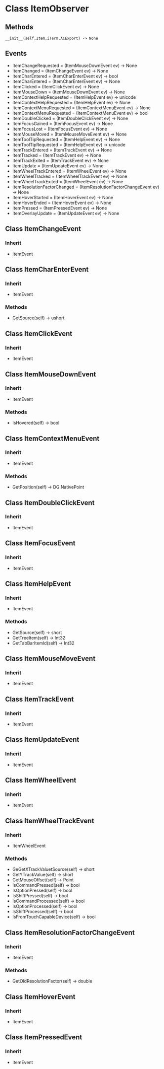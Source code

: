 # Class ItemObserver

## Methods
```
__init__(self,Item,iTerm.ACExport) -> None
```

## Events

* ItemChangeRequested = (ItemMouseDownEvent ev) -> None
* ItemChanged = (ItemChangeEvent ev) -> None
* ItemCharEntered = (ItemCharEnterEvent ev) -> bool
* ItemCharEntered = (ItemCharEnterEvent ev) -> None
* ItemClicked = (ItemClickEvent ev) -> None
* ItemMouseDown = (ItemMouseDownEvent ev) -> None
* ItemContextHelpRequested = (ItemHelpEvent ev) -> unicode
* ItemContextHelpRequested = (ItemHelpEvent ev) -> None
* ItemContextMenuRequested = (ItemContextMenuEvent ev) -> None
* ItemContextMenuRequested = (ItemContextMenuEvent ev) -> bool
* ItemDoubleClicked = (ItemDoubleClickEvent ev) -> None
* ItemFocusGained = (ItemFocusEvent ev) -> None
* ItemFocusLost = (ItemFocusEvent ev) -> None
* ItemMouseMoved = (ItemMouseMoveEvent ev) -> None
* ItemToolTipRequested = (ItemHelpEvent ev) -> None
* ItemToolTipRequested = (ItemHelpEvent ev) -> unicode
* ItemTrackEntered = (ItemTrackEvent ev) -> None
* ItemTracked = (ItemTrackEvent ev) -> None
* ItemTrackExited = (ItemTrackEvent ev) -> None
* ItemUpdate = (ItemUpdateEvent ev) -> None
* ItemWheelTrackEntered = (ItemWheelEvent ev) -> None
* ItemWheelTracked = (ItemWheelTrackEvent ev) -> None
* ItemWheelTrackExited = (ItemWheelEvent ev) -> None
* ItemResolutionFactorChanged = (ItemResolutionFactorChangeEvent ev) -> None
* ItemHoverStarted = (ItemHoverEvent ev) -> None
* ItemHoverEnded = (ItemHoverEvent ev) -> None
* ItemPressed = (ItemPressedEvent ev) -> None
* ItemOverlayUpdate = (ItemUpdateEvent ev) -> None

## Class ItemChangeEvent

### Inherit

* ItemEvent

## Class ItemCharEnterEvent

### Inherit

* ItemEvent

### Methods

* GetSource(self) -> ushort

## Class ItemClickEvent

### Inherit

* ItemEvent

## Class ItemMouseDownEvent

### Inherit

* ItemEvent

### Methods

* IsHovered(self) -> bool

## Class ItemContextMenuEvent

### Inherit

* ItemEvent

### Methods

* GetPosition(self) -> DG.NativePoint

## Class ItemDoubleClickEvent

### Inherit

* ItemEvent

## Class ItemFocusEvent

### Inherit

* ItemEvent

## Class ItemHelpEvent

### Inherit

* ItemEvent

### Methods

* GetSource(self) -> short
* GetTreeItem(self) -> Int32
* GetTabBarItemId(self) -> Int32

## Class ItemMouseMoveEvent

### Inherit

* ItemEvent

## Class ItemTrackEvent

### Inherit

* ItemEvent

## Class ItemUpdateEvent

### Inherit

* ItemEvent

## Class ItemWheelEvent

### Inherit

* ItemEvent

## Class ItemWheelTrackEvent

### Inherit

* ItemWheelEvent

### Methods

* GeGetXTrackValuetSource(self) -> short
* GetYTrackValue(self) -> short
* GetMouseOffset(self) -> Point
* IsCommandPressed(self) -> bool
* IsOptionPressed(self) -> bool
* IsShiftPressed(self) -> bool
* IsCommandProcessed(self) -> bool
* IsOptionProcessed(self) -> bool
* IsShiftProcessed(self) -> bool
* IsFromTouchCapableDevice(self) -> bool

## Class ItemResolutionFactorChangeEvent

### Inherit

* ItemEvent

### Methods

* GetOldResolutionFactor(self) -> double

## Class ItemHoverEvent

### Inherit

* ItemEvent

## Class ItemPressedEvent

### Inherit

* ItemEvent
